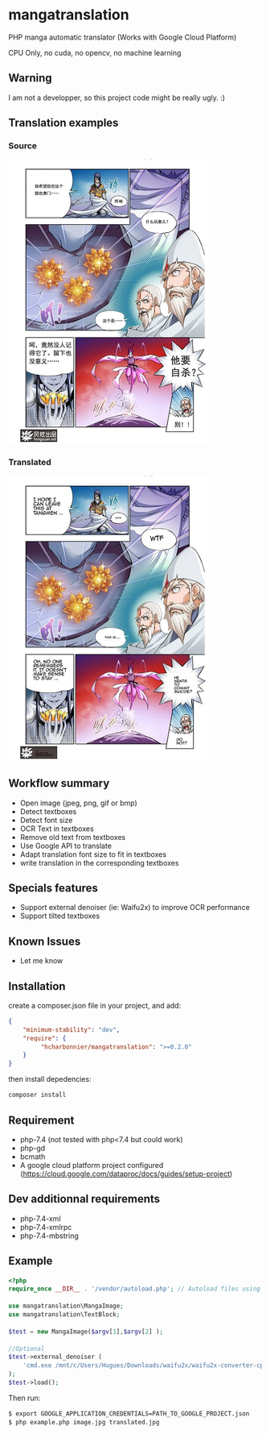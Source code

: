 # mangatranslation
PHP manga automatic translator (Works with Google Cloud Platform)

CPU Only, no cuda, no opencv, no machine learning

## Warning
I am not a developper, so this project code might be really ugly. :)

## Translation examples

### Source
![Source](images/0004.jpg "Source")

### Translated
![Translated](images/0004-translated.jpg "Translated")

## Workflow summary
* Open image (jpeg, png, gif or bmp)
* Detect textboxes
* Detect font size
* OCR Text in textboxes
* Remove old text from textboxes
* Use Google API to translate
* Adapt translation font size to fit in textboxes
* write translation in the corresponding textboxes

## Specials features
* Support external denoiser (ie: Waifu2x) to improve OCR performance
* Support tilted textboxes

## Known Issues
* Let me know

## Installation

create a composer.json file in your project, and add:

```json
{
    "minimum-stability": "dev",
    "require": {
         "hcharbonnier/mangatranslation": ">=0.2.0"
    }
}
```

then install depedencies:
```sh
composer install
```
## Requirement
* php-7.4 (not tested with php<7.4 but could work)
* php-gd
* bcmath
* A google cloud platform project configured
 (https://cloud.google.com/dataproc/docs/guides/setup-project)

## Dev additionnal requirements

* php-7.4-xml
* php-7.4-xmlrpc
* php-7.4-mbstring

## Example
```php
<?php
require_once __DIR__ . '/vendor/autoload.php'; // Autoload files using Composer autoload

use mangatranslation\MangaImage;
use mangatranslation\TextBlock;

$test = new MangaImage($argv[1],$argv[2] );

//Optional
$test->external_denoiser (
    'cmd.exe /mnt/c/Users/Hugues/Downloads/waifu2x/waifu2x-converter-cpp.exe --force-OpenCL --model-dir \'C:\Users\Hugues\Downloads\waifu2x\models_rgb\' --scale-ratio 2 --noise-level 1 -m noise-scale -i _DENOISERINPUTFILE_ -o _DENOISEROUTPUTFILE_'
);
$test->load();

```
Then run:
```sh
$ export GOOGLE_APPLICATION_CREDENTIALS=PATH_TO_GOOGLE_PROJECT.json
$ php example.php image.jpg translated.jpg
```
